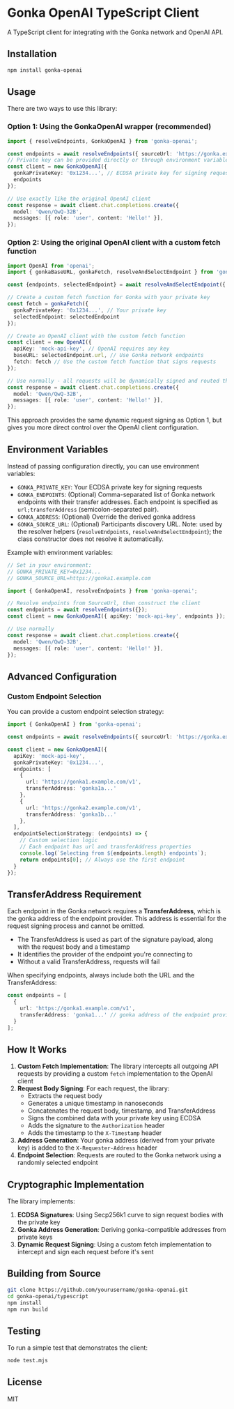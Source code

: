 # Gonka OpenAI TypeScript Client

A TypeScript client for integrating with the Gonka network and OpenAI API.

## Installation

```bash
npm install gonka-openai
```

## Usage

There are two ways to use this library:

### Option 1: Using the GonkaOpenAI wrapper (recommended)

```typescript
import { resolveEndpoints, GonkaOpenAI } from 'gonka-openai';

const endpoints = await resolveEndpoints({ sourceUrl: 'https://gonka.example.com' });
// Private key can be provided directly or through environment variable GONKA_PRIVATE_KEY
const client = new GonkaOpenAI({ 
  gonkaPrivateKey: '0x1234...', // ECDSA private key for signing requests
  endpoints
});

// Use exactly like the original OpenAI client
const response = await client.chat.completions.create({
  model: 'Qwen/QwQ-32B',
  messages: [{ role: 'user', content: 'Hello!' }],
});
```

### Option 2: Using the original OpenAI client with a custom fetch function

```typescript
import OpenAI from 'openai';
import { gonkaBaseURL, gonkaFetch, resolveAndSelectEndpoint } from 'gonka-openai';

const {endpoints, selectedEndpoint} = await resolveAndSelectEndpoint({ sourceUrl: 'https://gonka.example.com' });

// Create a custom fetch function for Gonka with your private key
const fetch = gonkaFetch({
  gonkaPrivateKey: '0x1234...', // Your private key
  selectedEndpoint: selectedEndpoint
});

// Create an OpenAI client with the custom fetch function
const client = new OpenAI({
  apiKey: 'mock-api-key', // OpenAI requires any key
  baseURL: selectedEndpoint.url, // Use Gonka network endpoints 
  fetch: fetch // Use the custom fetch function that signs requests
});

// Use normally - all requests will be dynamically signed and routed through Gonka
const response = await client.chat.completions.create({
  model: 'Qwen/QwQ-32B',
  messages: [{ role: 'user', content: 'Hello!' }],
});
```

This approach provides the same dynamic request signing as Option 1, but gives you more direct control over the OpenAI client configuration.

## Environment Variables

Instead of passing configuration directly, you can use environment variables:

- `GONKA_PRIVATE_KEY`: Your ECDSA private key for signing requests
- `GONKA_ENDPOINTS`: (Optional) Comma-separated list of Gonka network endpoints with their transfer addresses. Each endpoint is specified as `url;transferAddress` (semicolon-separated pair).
- `GONKA_ADDRESS`: (Optional) Override the derived gonka address
- `GONKA_SOURCE_URL`: (Optional) Participants discovery URL. Note: used by the resolver helpers (`resolveEndpoints`, `resolveAndSelectEndpoint`); the class constructor does not resolve it automatically.

Example with environment variables:

```typescript
// Set in your environment:
// GONKA_PRIVATE_KEY=0x1234...
// GONKA_SOURCE_URL=https://gonka1.example.com

import { GonkaOpenAI, resolveEndpoints } from 'gonka-openai';

// Resolve endpoints from SourceUrl, then construct the client
const endpoints = await resolveEndpoints({});
const client = new GonkaOpenAI({ apiKey: 'mock-api-key', endpoints });

// Use normally
const response = await client.chat.completions.create({
  model: 'Qwen/QwQ-32B',
  messages: [{ role: 'user', content: 'Hello!' }],
});
```

## Advanced Configuration

### Custom Endpoint Selection

You can provide a custom endpoint selection strategy:

```typescript
import { GonkaOpenAI } from 'gonka-openai';

const endpoints = await resolveEndpoints({ sourceUrl: 'https://gonka.example.com' });

const client = new GonkaOpenAI({
  apiKey: 'mock-api-key',
  gonkaPrivateKey: '0x1234...',
  endpoints: [
    {
      url: 'https://gonka1.example.com/v1',
      transferAddress: 'gonka1a...'
    },
    {
      url: 'https://gonka2.example.com/v1',
      transferAddress: 'gonka1b...'
    },
  ],
  endpointSelectionStrategy: (endpoints) => {
    // Custom selection logic
    // Each endpoint has url and transferAddress properties
    console.log(`Selecting from ${endpoints.length} endpoints`);
    return endpoints[0]; // Always use the first endpoint
  }
});
```

## TransferAddress Requirement

Each endpoint in the Gonka network requires a **TransferAddress**, which is the gonka address of the endpoint provider. This address is essential for the request signing process and cannot be omitted.

- The TransferAddress is used as part of the signature payload, along with the request body and a timestamp
- It identifies the provider of the endpoint you're connecting to
- Without a valid TransferAddress, requests will fail

When specifying endpoints, always include both the URL and the TransferAddress:

```typescript
const endpoints = [
  {
    url: 'https://gonka1.example.com/v1',
    transferAddress: 'gonka1...' // gonka address of the endpoint provider
  }
];
```

## How It Works

1. **Custom Fetch Implementation**: The library intercepts all outgoing API requests by providing a custom `fetch` implementation to the OpenAI client
2. **Request Body Signing**: For each request, the library:
   - Extracts the request body
   - Generates a unique timestamp in nanoseconds
   - Concatenates the request body, timestamp, and TransferAddress
   - Signs the combined data with your private key using ECDSA
   - Adds the signature to the `Authorization` header
   - Adds the timestamp to the `X-Timestamp` header
3. **Address Generation**: Your gonka address (derived from your private key) is added to the `X-Requester-Address` header
4. **Endpoint Selection**: Requests are routed to the Gonka network using a randomly selected endpoint

## Cryptographic Implementation

The library implements:

1. **ECDSA Signatures**: Using Secp256k1 curve to sign request bodies with the private key
2. **Gonka Address Generation**: Deriving gonka-compatible addresses from private keys
3. **Dynamic Request Signing**: Using a custom fetch implementation to intercept and sign each request before it's sent

## Building from Source

```bash
git clone https://github.com/yourusername/gonka-openai.git
cd gonka-openai/typescript
npm install
npm run build
```

## Testing

To run a simple test that demonstrates the client:

```bash
node test.mjs
```

## License

MIT 